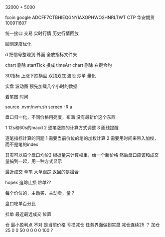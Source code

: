 32000 + 5000

fcoin  google  ADCFF7CTBHIEQGNYIAXOPHWO2HNRLTWT
CTP  华安期货  100911607




统一接口  交易 实时行情 历史行情回放    

回测速度优化  

d 把信号整理到 外面  全放指标文件夹 


chart 删除 startTick  换成 timeArr
chart 删除 右键合约


3D指标 上涨下跌横盘  双顶双底         波段 炒单 量化

实盘 波动图 预先加载几个小时的数据 

着笔图  时间 


source .nvm/nvm.sh
screen -R a

盘口归一化，不同价格用亮度，布满   没有最新价这个东西


1 12s和60s的macd
2 逐笔涨跌的计算方式调整
3 画线提醒


逐笔指标计算的问题
1 需要当前价位的笔的加权计算
2 需要用时间来带入加权，而不是笔的index



其实可以搞个盘口均价2
根据量来计算权重，给一个新价格
然后盘口应该和成交量搞到一起，用一种方式显示


最近成交 单笔 大单跟踪    返回的是撮合

hopex 追踪止损  炒单??
 
每个价位的，主动买，主动卖，量？ 

盘口吃单百分比

挂单 最近最远成交 位置



仓  最小盈利点 不对 是当前价格    亏损减仓
任务界面做到实盘
减仓连续25 ？ 加仓 25 0 0 50 0 0 0 0 100 ?